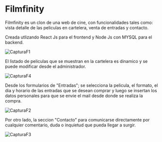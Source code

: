 # Filmfinity


Filmfinity es un clon de una web de cine, con funcionalidades tales como: vista detalle de las peliculas en cartelera, venta de entradas y contacto.

Creada utlizando React Js para el frontend y Node Js con MYSQL para el backend.

![CapturaF1](https://user-images.githubusercontent.com/99997724/196008432-6e0bbf2e-3cc9-4772-99bf-4960e1578876.PNG)

El listado de peliculas que se muestran en la cartelera es dinamico y se puede modificar desde el administrador.

![CapturaF4](https://user-images.githubusercontent.com/99997724/196008498-c09b40da-2d70-4d3c-a8d9-aa7df2acdf31.PNG)

Desde los formularios de "Entradas"; se selecciona la pelicula, el formato, el dia y horario de las entradas que se desean comprar y luego se insertan los datos personales para que se envie el mail desde donde se realiza la compra.

![CapturaF2](https://user-images.githubusercontent.com/99997724/196008757-f97d37aa-eaaf-47d8-8e21-1fd39791d6eb.PNG)

Por otro lado, la seccion "Contacto" para comunicarse directamente por cualquier comentario, duda o inquietud que pueda llegar a surgir.

![CapturaF3](https://user-images.githubusercontent.com/99997724/196008894-3a929265-16c4-48a2-b27f-1a16fdc2a780.PNG)
